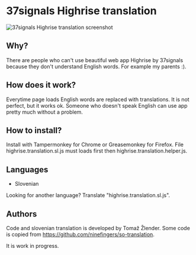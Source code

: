 37signals Highrise translation
==============================

![37signals Highrise translation screenshot](http://tomazzlender.github.io/highrise-translation/images/sl.translation.screen.overview.png)

## Why?

There are people who can't use beautiful web app Highrise by 37signals because they don't understand English words. For example my parents :).

## How does it work?

Everytime page loads English words are replaced with translations. It is not perfect, but it works ok. Someone who doesn't speak English can use app pretty much without a problem.

## How to install?

Install with Tampermonkey for Chrome or Greasemonkey for Firefox. File highrise.translation.sl.js must loads first then highrise.translation.helper.js.

## Languages

- Slovenian

Looking for another language? Translate "highrise.translation.sl.js".

## Authors

Code and slovenian translation is developed by Tomaž Žlender. Some code is copied from https://github.com/ninefingers/so-translation.

It is work in progress.